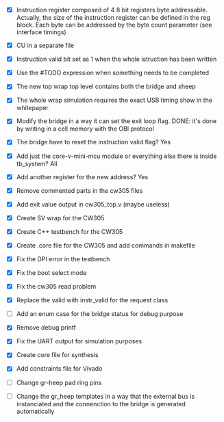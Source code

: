 - [x] Instruction register composed of 4 8 bit registers byte addressable. Actually, the size of the instruction register
      can be defined in the reg block. Each byte can be addressed by the byte count parameter (see interface timings)
- [x] CU in a separate file
- [x] Instruction valid bit set as 1 when the whole istruction has been written 
- [x] Use the #TODO expression when something needs to be completed
- [x] The new top wrap top level contains both the bridge and xheep
- [x] The whole wrap simulation requires the exact USB timing show in the whitepaper

- [x] Modify the bridge in a way it can set the exit loop flag. DONE: it's done by writing in a cell memory with the OBI protocol
- [x] The bridge have to reset the instruction valid flag? Yes
- [x] Add just the core-v-mini-mcu module or everything else there is inside tb_system? All
- [x] Add another register for the new address? Yes
- [x] Remove commented parts in the cw305 files
- [x] Add exit value output in cw305_top.v (maybe useless)
- [x] Create SV wrap for the CW305
- [x] Create C++ testbench for the CW305
- [x] Create .core file for the CW305 and add commands in makefile
- [x] Fix the DPI error in the testbench
- [x] Fix the boot select mode
- [x] Fix the cw305 read problem
- [x] Replace the valid with instr_valid for the request class
- [ ] Add an enum case for the bridge status for debug purpose
- [x] Remove debug printf
- [x] Fix the UART output for simulation purposes
- [x] Create core file for synthesis
- [x] Add constraints file for Vivado
- [ ] Change gr-heep pad ring pins
- [ ] Change the gr_heep templates in a way that the external bus is instanciated and the connenction to the bridge is generated automatically
